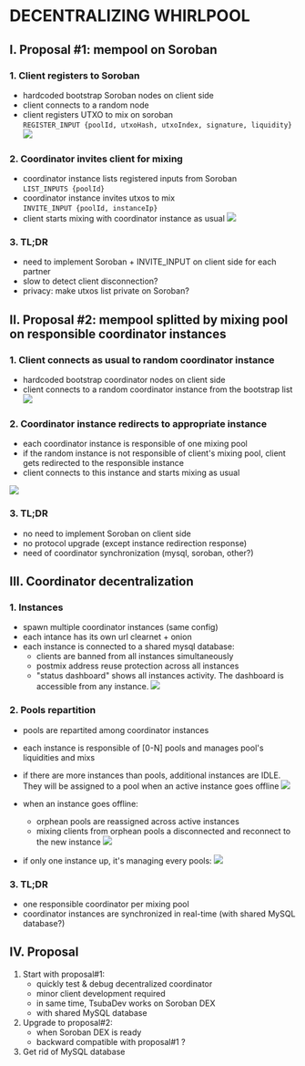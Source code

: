 # DECENTRALIZING WHIRLPOOL


## I. Proposal #1: mempool on Soroban

### 1. Client registers  to Soroban
- hardcoded bootstrap Soroban nodes on client side
- client connects to a random node
- client registers UTXO to mix on soroban  
    `REGISTER_INPUT {poolId, utxoHash, utxoIndex, signature, liquidity}`
![](charts/proposal1-client-soroban.png)


### 2. Coordinator invites client for mixing
- coordinator instance lists registered inputs from Soroban  
    `LIST_INPUTS {poolId}`
- coordinator instance invites utxos to mix  
    `INVITE_INPUT {poolId, instanceIp}`
- client starts mixing with coordinator instance as usual
![](charts/proposal1-invite.png)


### 3. TL;DR
- need to implement Soroban + INVITE_INPUT on client side for each partner
- slow to detect client disconnection?
- privacy: make utxos list private on Soroban?


## II. Proposal #2: mempool splitted by mixing pool on responsible coordinator instances
### 1. Client connects as usual to random coordinator instance
- hardcoded bootstrap coordinator nodes on client side
- client connects to a random coordinator instance from the bootstrap list
![](charts/proposal-client-connect.png)

### 2. Coordinator instance redirects to appropriate instance
- each coordinator instance is responsible of one mixing pool
- if the random instance is not responsible of client's mixing pool, client gets redirected to the responsible instance
- client connects to this instance and starts mixing as usual

![](charts/proposal-client-redirect-simple.png)


### 3. TL;DR
- no need to implement Soroban on client side
- no protocol upgrade (except instance redirection response)
- need of coordinator synchronization (mysql, soroban, other?)


## III. Coordinator decentralization

### 1. Instances
- spawn multiple coordinator instances (same config)
- each intance has its own url clearnet + onion
- each instance is connected to a shared mysql database:
    * clients are banned from all instances simultaneously
    * postmix address reuse protection across all instances
    * "status dashboard" shows all instances activity. The dashboard is accessible from any instance.
![](charts/proposal-coordinators.png)


### 2. Pools repartition

- pools are repartited among coordinator instances
- each instance is responsible of [0-N] pools and manages pool's liquidities and mixs
- if there are more instances than pools, additional instances are IDLE. They will be assigned to a pool when an active instance goes offline
![](charts/proposal-sync.png)

- when an instance goes offline:
    * orphean pools are reassigned across active instances
    * mixing clients from orphean pools a disconnected and reconnect to the new instance
![](charts/proposal-sync-offline.png)


- if only one instance up, it's managing every pools:
![](charts/proposal-sync-single.png)


### 3. TL;DR
- one responsible coordinator per mixing pool
- coordinator instances are synchronized in real-time (with shared MySQL database?)


## IV. Proposal

1. Start with proposal#1:
    * quickly test & debug decentralized coordinator
    * minor client development required
    * in same time, TsubaDev works on Soroban DEX
    * with shared MySQL database
2. Upgrade to proposal#2:
    * when Soroban DEX is ready
    * backward compatible with proposal#1 ?
3. Get rid of MySQL database